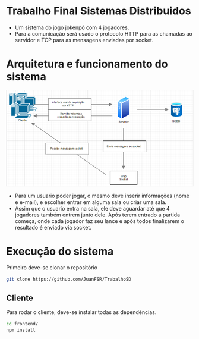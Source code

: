 # Trabalho Final Sistemas Distribuidos
- Um sistema do jogo jokenpô com 4 jogadores.
- Para a comunicação será usado o protocolo HTTP para as chamadas ao servidor e TCP para as mensagens enviadas por socket.

# Arquitetura e funcionamento do sistema
<p align="center">
    <img src="docs/arquitetura.png" />
</p>

- Para um usuario poder jogar, o mesmo deve inserir informações (nome e e-mail), e escolher entrar em alguma sala ou criar uma sala.
- Assim que o usuario entra na sala, ele deve aguardar até que 4 jogadores também entrem junto dele. Após terem entrado a partida começa, onde cada jogador faz seu lance e após todos finalizarem o resultado é enviado via socket.

# Execução do sistema

Primeiro deve-se clonar o repositório

```bash
git clone https://github.com/JuanFSR/TrabalhoSD
```

## Cliente

Para rodar o cliente, deve-se instalar todas as dependências.
```bash
cd frontend/
npm install
```
